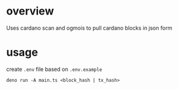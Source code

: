 # overview

Uses cardano scan and ogmois to pull cardano blocks in json form

# usage

create `.env` file based on `.env.example`

`deno run -A main.ts <block_hash | tx_hash>`
